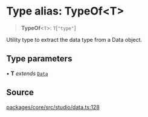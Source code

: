 # Type alias: TypeOf\<T\>

> **TypeOf**\<`T`\>: `T`\[`"type"`\]

Utility type to extract the data type from a Data object.

## Type parameters

• **T** *extends* [`Data`](Data.md)

## Source

[packages/core/src/studio/data.ts:128](https://github.com/VictorS67/encre/blob/42c3bddca4be2d23ad959c1c99381eefbf43789c/packages/core/src/studio/data.ts#L128)
